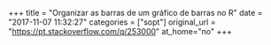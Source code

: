 +++
title = "Organizar as barras de um gráfico de barras no R"
date = "2017-11-07 11:32:27"
categories = ["sopt"]
original_url = "https://pt.stackoverflow.com/q/253000"
at_home="no"
+++

